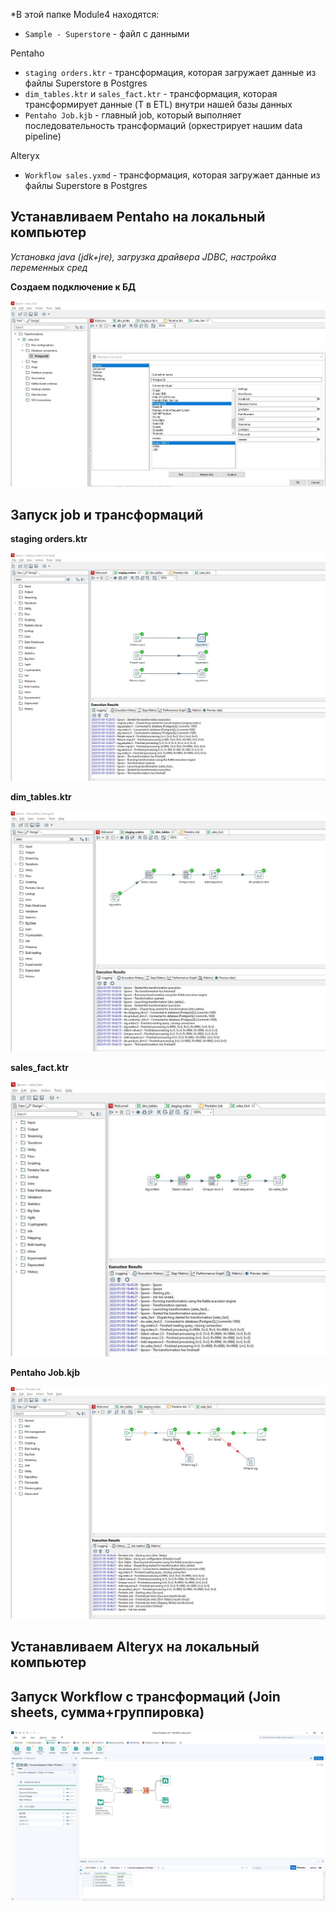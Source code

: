 *В этой папке Module4 находятся:

- `Sample - Superstore` - файл с данными


Pentaho
- `staging orders.ktr` - трансформация, которая загружает данные из файлы Superstore в Postgres
- `dim_tables.ktr` и `sales_fact.ktr` - трансформация, которая трансформирует данные (T в ETL) внутри нашей базы данных
- `Pentaho Job.kjb` - главный job, который выполняет последовательность трансформаций (оркестрирует нашим data pipeline)

Alteryx 
- `Workflow sales.yxmd` - трансформация, которая загружает данные из файлы Superstore в Postgres





## Устанавливаем Pentaho на локальный компьютер
*Установка java (jdk+jre), загрузка драйвера JDBC, настройка переменных сред*

**Создаем подключение к БД**

![Иллюстрация к проекту](https://github.com/dimac123/dimac123/blob/main/Data-engineering/Module4/Pentaho5.JPG)


## Запуск job и трансформаций

**staging orders.ktr**

![Иллюстрация к проекту](https://github.com/dimac123/dimac123/blob/main/Data-engineering/Module4/Pentaho.JPG)


**dim_tables.ktr**

![Иллюстрация к проекту](https://github.com/dimac123/dimac123/blob/main/Data-engineering/Module4/Pentaho2.JPG)


**sales_fact.ktr**

![Иллюстрация к проекту](https://github.com/dimac123/dimac123/blob/main/Data-engineering/Module4/Pentaho4.JPG)


**Pentaho Job.kjb**

![Иллюстрация к проекту](https://github.com/dimac123/dimac123/blob/main/Data-engineering/Module4/Pentaho3.JPG)


## Устанавливаем Alteryx на локальный компьютер


## Запуск Workflow с трансформаций (Join sheets, сумма+группировка)
![Иллюстрация к проекту](https://github.com/dimac123/dimac123/blob/main/Data-engineering/Module4/Alteryx.JPG)
